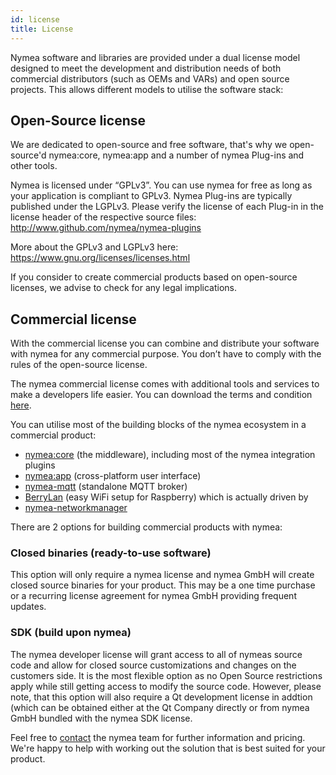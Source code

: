 ```yaml
---
id: license
title: License
---
```

Nymea software and libraries are provided under a dual license model designed to meet the development and distribution needs of both commercial distributors (such as OEMs and VARs) and open source projects.
This allows different models to utilise the software stack:

## Open-Source license

We are dedicated to open-source and free software, that's why we open-source'd nymea:core, nymea:app and a number of nymea Plug-ins and other tools.

Nymea is licensed under “GPLv3”. You can use nymea for free as long as your application is compliant to GPLv3.
Nymea Plug-ins are typically published under the LGPLv3. Please verify the license of each Plug-in in the license header of the respective source files: http://www.github.com/nymea/nymea-plugins

More about the GPLv3 and LGPLv3 here: https://www.gnu.org/licenses/licenses.html

If you consider to create commercial products based on open-source licenses, we advise to check for any legal implications.

## Commercial license
With the commercial license you can combine and distribute your software with nymea for any commercial purpose. You don’t have to comply with the rules of the open-source license.

The nymea commercial license comes with additional tools and services to make a developers
life easier. You can download the terms and condition [here](https://nymea.io/legal/GTC.pdf).

 
You can utilise most of the building blocks of the nymea ecosystem in a commercial product:
 - [nymea:core](https://nymea.io/documentation/users/installation/core) (the middleware), including most of the nymea integration plugins
 - [nymea:app](https://nymea.io/documentation/users/installation/app) (cross-platform user interface)
 - [nymea-mqtt](https://github.com/nymea/nymea-mqtt) (standalone MQTT broker)
 - [BerryLan](https://github.com/nymea/berrylan) (easy WiFi setup for Raspberry) which is actually driven by
 - [nymea-networkmanager](https://github.com/nymea/nymea-networkmanager)


There are 2 options for building commercial products with nymea:

### Closed binaries (ready-to-use software)
This option will only require a nymea license and nymea GmbH will create closed source binaries for your product. This may be a one time purchase or a recurring license agreement for nymea GmbH providing frequent updates.

### SDK (build upon nymea)
The nymea developer license will grant access to all of nymeas source code and allow for closed source customizations and changes on the customers side. It is the most flexible option as no Open Source restrictions apply while still getting access to modify the source code. However, please note, that this option will also require a Qt development license in addtion (which can be obtained either at the Qt Company directly or from nymea GmbH bundled with the nymea SDK license.




Feel free to [contact](https://nymea.io/contact) the nymea team for further information and pricing. We're happy to help with working out the solution that is best suited for your product.
